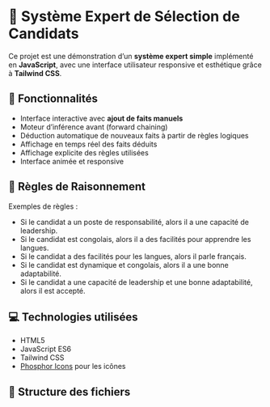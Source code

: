 # 🧠 Système Expert de Sélection de Candidats

Ce projet est une démonstration d’un **système expert simple** implémenté en **JavaScript**, avec une interface utilisateur responsive et esthétique grâce à **Tailwind CSS**.

## 🚀 Fonctionnalités

- Interface interactive avec **ajout de faits manuels**
- Moteur d’inférence avant (forward chaining)
- Déduction automatique de nouveaux faits à partir de règles logiques
- Affichage en temps réel des faits déduits
- Affichage explicite des règles utilisées
- Interface animée et responsive

## 📜 Règles de Raisonnement

Exemples de règles :
- Si le candidat a un poste de responsabilité, alors il a une capacité de leadership.
- Si le candidat est congolais, alors il a des facilités pour apprendre les langues.
- Si le candidat a des facilités pour les langues, alors il parle français.
- Si le candidat est dynamique et congolais, alors il a une bonne adaptabilité.
- Si le candidat a une capacité de leadership et une bonne adaptabilité, alors il est accepté.

## 💻 Technologies utilisées

- HTML5
- JavaScript ES6
- Tailwind CSS
- [Phosphor Icons](https://phosphoricons.com/) pour les icônes

## 📂 Structure des fichiers

